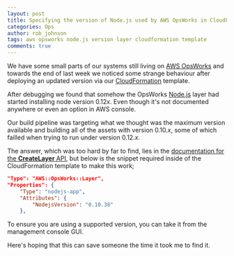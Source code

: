 ```yaml
---
layout: post
title: Specifying the version of Node.js used by AWS OpsWorks in CloudFormation templates
categories: Ops
author: rob_johnson
tags: aws opsworks node.js version layer cloudformation template
comments: true
---
```


We have some small parts of our systems still living on [AWS OpsWorks](https://aws.amazon.com/opsworks/) and towards the end of last week we noticed some strange behaviour after deploying an updated version via our [CloudFormation](https://aws.amazon.com/cloudformation/) template.

After debugging we found that somehow the OpsWorks [Node.js](https://nodejs.org/) layer had started installing node version 0.12*x*. Even though it's not documented anywhere or even an option in AWS console.

Our build pipeline was targeting what we thought was the maximum version available and building all of the assets with version 0.10.*x*, some of which failled when trying to run under version 0.12.*x*.

The answer, which was too hard by far to find, lies in the [documentation for the **CreateLayer** API](http://docs.aws.amazon.com/opsworks/latest/APIReference/API_CreateLayer.html#opsworks-CreateLayer-request-Type), but below is the snippet required inside of the CloudFormation template to make this work;

```json
"Type": "AWS::OpsWorks::Layer",
"Properties": {
	"Type": "nodejs-app",
	"Attributes": {
		"NodejsVersion": "0.10.38"
	},

```
To ensure you are using a supported version, you can take it from the management console GUI.

Here's hoping that this can save someone the time it took me to find it.